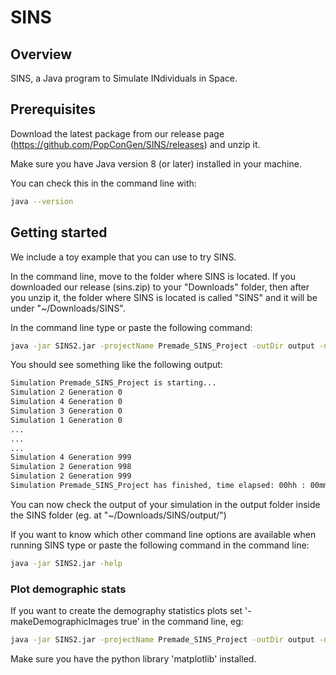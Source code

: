 # SINS

## Overview

SINS, a Java program to Simulate INdividuals in Space.

## Prerequisites

Download the latest package from our release page (https://github.com/PopConGen/SINS/releases) and unzip it.

Make sure you have Java version 8 (or later) installed in your machine.

You can check this in the command line with:
``` bash 
java --version
```

## Getting started

We include a toy example that you can use to try SINS.

In the command line, move to the folder where SINS is located. If you downloaded our release (sins.zip) to your "Downloads" folder, then after you unzip it, the folder where SINS is located is called "SINS" and it will be under "~/Downloads/SINS".

In the command line type or paste the following command:
``` bash
java -jar SINS2.jar -projectName Premade_SINS_Project -outDir output -numberOfSimulations 4 -compress noComp -parallel true -parallelCores 4 -verbose true -outputFormat sins -makeDemographicImages false
```

You should see something like the following output:
``` bash
Simulation Premade_SINS_Project is starting...
Simulation 2 Generation 0
Simulation 4 Generation 0
Simulation 3 Generation 0
Simulation 1 Generation 0
...
...
...
Simulation 4 Generation 999
Simulation 2 Generation 998
Simulation 2 Generation 999
Simulation Premade_SINS_Project has finished, time elapsed: 00hh : 00mm : 04ss 228ms
```

You can now check the output of your simulation in the output folder inside the SINS folder (eg. at "~/Downloads/SINS/output/")

If you want to know which other command line options are available when running SINS type or paste the following command in the command line:
``` bash
java -jar SINS2.jar -help
```

### Plot demographic stats
If you want to create the demography statistics plots set '-makeDemographicImages true' in the command line, eg:
``` bash
java -jar SINS2.jar -projectName Premade_SINS_Project -outDir output -numberOfSimulations 4 -compress noComp -parallel true -parallelCores 4 -verbose true -outputFormat sins -makeDemographicImages false
```


Make sure you have the python library 'matplotlib' installed.
